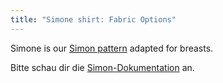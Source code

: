 ```yaml
---
title: "Simone shirt: Fabric Options"
---
```


<Note>

Simone is our [Simon pattern](/designs/simon/) adapted for breasts.

Bitte schau dir die [Simon-Dokumentation](/docs/patterns/simon/) an.

</Note>
